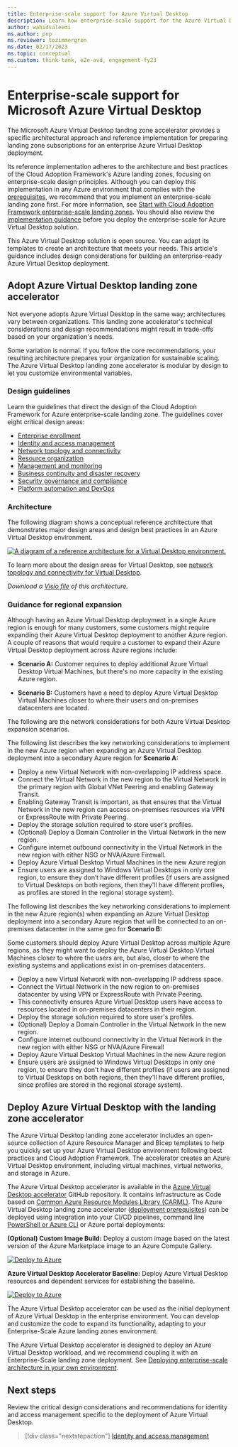 ```yaml
---
title: Enterprise-scale support for Azure Virtual Desktop
description: Learn how enterprise-scale support for the Azure Virtual Desktop construction set can accelerate your adoption of Azure Virtual Desktop.
author: wahidsaleemi
ms.author: pnp
ms.reviewer: tozimmergren
ms.date: 02/17/2023
ms.topic: conceptual
ms.custom: think-tank, e2e-avd, engagement-fy23
---
```


# Enterprise-scale support for Microsoft Azure Virtual Desktop

The Microsoft Azure Virtual Desktop landing zone accelerator provides a specific architectural approach and reference implementation for preparing landing zone subscriptions for an enterprise Azure Virtual Desktop deployment.

Its reference implementation adheres to the architecture and best practices of the Cloud Adoption Framework's Azure landing zones, focusing on enterprise-scale design principles. Although you can deploy this implementation in any Azure environment that complies with the [prerequisites](https://github.com/Azure/avdaccelerator/blob/main/workload/docs/getting-started-baseline.md#prerequisites), we recommend that you implement an enterprise-scale landing zone first. For more information, see [Start with Cloud Adoption Framework enterprise-scale landing zones](../../ready/enterprise-scale/index.md). You should also review the [implementation guidance](../../ready/enterprise-scale/implementation.md) before you deploy the enterprise-scale for Azure Virtual Desktop solution.

This Azure Virtual Desktop solution is open source. You can adapt its templates to create an architecture that meets your needs. This article's guidance includes design considerations for building an enterprise-ready Azure Virtual Desktop deployment.

## Adopt Azure Virtual Desktop landing zone accelerator

Not everyone adopts Azure Virtual Desktop in the same way; architectures vary between organizations. This landing zone accelerator's technical considerations and design recommendations might result in trade-offs based on your organization's needs.

Some variation is normal. If you follow the core recommendations, your resulting architecture prepares your organization for sustainable scaling. The Azure Virtual Desktop landing zone accelerator is modular by design to let you customize environmental variables.

### Design guidelines

Learn the guidelines that direct the design of the Cloud Adoption Framework for Azure enterprise-scale landing zone. The guidelines cover eight critical design areas:

- [Enterprise enrollment](./eslz-enterprise-enrollment.md)
- [Identity and access management](./eslz-identity-and-access-management.md)
- [Network topology and connectivity](./eslz-network-topology-and-connectivity.md)
- [Resource organization](./eslz-resource-organization.md)
- [Management and monitoring](./eslz-management-and-monitoring.md)
- [Business continuity and disaster recovery](./eslz-business-continuity-and-disaster-recovery.md)
- [Security governance and compliance](./eslz-security-governance-and-compliance.md)
- [Platform automation and DevOps](./eslz-platform-automation-and-devops.md)

### Architecture

The following diagram shows a conceptual reference architecture that demonstrates major design areas and design best practices in an Azure Virtual Desktop environment.

[![A diagram of a reference architecture for a Virtual Desktop environment.](./media/accelerator-baseline-architecture.svg)](./media/accelerator-baseline-architecture.svg#lightbox)

To learn more about the design areas for Virtual Desktop, see [network topology and connectivity for Virtual Desktop](./eslz-network-topology-and-connectivity.md).

_Download a [Visio file](https://github.com/microsoft/CloudAdoptionFramework/raw/main/ready/accelerator-baseline-architecture.vsdx) of this architecture._

### Guidance for regional expansion

Although having an Azure Virtual Desktop deployment in a single Azure region is enough for many customers, some customers might require expanding their Azure Virtual Desktop deployment to another Azure region. A couple of reasons that would require a customer to expand their Azure Virtual Desktop deployment across Azure regions include:

- **Scenario A:** Customer requires to deploy additional Azure Virtual Desktop Virtual Machines, but there's no more capacity in the existing Azure region.

- **Scenario B:** Customers have a need to deploy Azure Virtual Desktop Virtual Machines closer to where their users and on-premises datacenters are located.

The following are the network considerations for both Azure Virtual Desktop expansion scenarios.

The following list describes the key networking considerations to implement in the new Azure region when expanding an Azure Virtual Desktop deployment into a secondary Azure region for **Scenario A:**

- Deploy a new Virtual Network with non-overlapping IP address space.
- Connect the Virtual Network in the new region to the Virtual Network in the primary region with Global VNet Peering and enabling Gateway Transit.
- Enabling Gateway Transit is important, as that ensures that the Virtual Network in the new region can access on-premises resources via VPN or ExpressRoute with Private Peering.
- Deploy the storage solution required to store user’s profiles.
- (Optional) Deploy a Domain Controller in the Virtual Network in the new region.
- Configure internet outbound connectivity in the Virtual Network in the new region with either NSG or NVA/Azure Firewall.
- Deploy Azure Virtual Desktop Virtual Machines in the new Azure region
- Ensure users are assigned to Windows Virtual Desktops in only one region, to ensure they don’t have different profiles (if users are assigned to Virtual Desktops on both regions, then they'll have different profiles, as profiles are stored in the regional storage system).

The following list describes the key networking considerations to implement in the new Azure region(s) when expanding an Azure Virtual Desktop deployment into a secondary Azure region that will be connected to an on-premises datacenter in the same geo for **Scenario B:**

Some customers should deploy Azure Virtual Desktop across multiple Azure regions, as they might want to deploy the Azure Virtual Desktop Virtual Machines closer to where the users are, but also, closer to where the existing systems and applications exist in on-premises datacenters.

- Deploy a new Virtual Network with non-overlapping IP address space.
- Connect the Virtual Network in the new region to on-premises datacenter by using VPN or ExpressRoute with Private Peering.
- This connectivity ensures Azure Virtual Desktop users have access to resources located in on-premises datacenters in their region.
- Deploy the storage solution required to store user's profiles.
- (Optional) Deploy a Domain Controller in the Virtual Network in the new region.
- Configure internet outbound connectivity in the Virtual Network in the new region with either NSG or NVA/Azure Firewall
- Deploy Azure Virtual Desktop Virtual Machines in the new Azure region
- Ensure users are assigned to Windows Virtual Desktops in only one region, to ensure they don't have different profiles (if users are assigned to Virtual Desktops on both regions, then they'll have different profiles, since profiles are stored in the regional storage system).

## Deploy Azure Virtual Desktop with the landing zone accelerator

The Azure Virtual Desktop landing zone accelerator includes an open-source collection of Azure Resource Manager and Bicep templates to help you quickly set up your Azure Virtual Desktop environment following best practices and Cloud Adoption Framework. The accelerator creates an Azure Virtual Desktop environment, including virtual machines, virtual networks, and storage in Azure.

The Azure Virtual Desktop accelerator is available in the [Azure Virtual Desktop accelerator](https://github.com/Azure/avdaccelerator) GitHub repository. It contains Infrastructure as Code based on [Common Azure Resource Modules Library (CARML)](https://github.com/Azure/ResourceModules). The Azure Virtual Desktop landing zone accelerator ([deployment prerequisites](https://github.com/Azure/avdaccelerator/blob/main/workload/docs/getting-started-baseline.md)) can be deployed using integration into your CI/CD pipelines, command line [PowerShell or Azure CLI](https://github.com/Azure/avdaccelerator/tree/main/workload/bicep) or Azure portal deployments:

**(Optional) Custom Image Build:**
Deploy a custom image based on the latest version of the Azure Marketplace image to an Azure Compute Gallery.

[![Deploy to Azure](https://aka.ms/deploytoazurebutton)](https://portal.azure.com/#blade/Microsoft_Azure_CreateUIDef/CustomDeploymentBlade/uri/https%3A%2F%2Fraw.githubusercontent.com%2FAzure%2Favdaccelerator%2Fmain%2Fworkload%2Farm%2Fdeploy-custom-image.json/uiFormDefinitionUri/https%3A%2F%2Fraw.githubusercontent.com%2FAzure%2Favdaccelerator%2Fmain%2Fworkload%2Fportal-ui%2Fportal-ui-custom-image.json)

**Azure Virtual Desktop Accelerator Baseline:**
Deploy Azure Virtual Desktop resources and dependent services for establishing the baseline.

[![Deploy to Azure](https://aka.ms/deploytoazurebutton)](https://portal.azure.com/#blade/Microsoft_Azure_CreateUIDef/CustomDeploymentBlade/uri/https%3A%2F%2Fraw.githubusercontent.com%2FAzure%2Favdaccelerator%2Fmain%2Fworkload%2Farm%2Fdeploy-baseline.json/uiFormDefinitionUri/https%3A%2F%2Fraw.githubusercontent.com%2FAzure%2Favdaccelerator%2Fmain%2Fworkload%2Fportal-ui%2Fportal-ui-baseline.json)

The Azure Virtual Desktop accelerator can be used as the initial deployment of Azure Virtual Desktop in the enterprise environment. You can develop and customize the code to expand its functionality, adapting to your Enterprise-Scale Azure landing zones environment.

The Azure Virtual Desktop accelerator is designed to deploy an Azure Virtual Desktop workload, and we recommend coupling it with an Enterprise-Scale landing zone deployment. See [Deploying enterprise-scale architecture in your own environment](https://github.com/Azure/Enterprise-Scale#deploying-enterprise-scale-architecture-in-your-own-environment).

## Next steps

Review the critical design considerations and recommendations for identity and access management specific to the deployment of Azure Virtual Desktop.

> [!div class="nextstepaction"]
> [Identity and access management](./eslz-identity-and-access-management.md)
